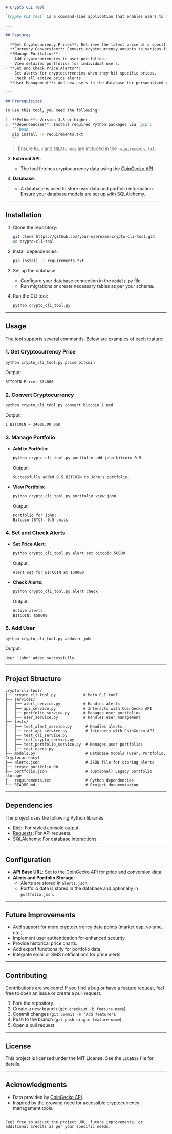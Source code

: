 ````markdown
# Crypto CLI Tool

`Crypto CLI Tool` is a command-line application that enables users to interact with cryptocurrency data, manage portfolios, set price alerts, and convert currencies. It provides a simple and user-friendly interface for cryptocurrency enthusiasts to fetch real-time data and manage their investments.

---

## Features

- **Get Cryptocurrency Prices**: Retrieve the latest price of a specific cryptocurrency.
- **Currency Conversion**: Convert cryptocurrency amounts to various fiat currencies (e.g., USD, EUR).
- **Manage Portfolios**:
  - Add cryptocurrencies to user portfolios.
  - View detailed portfolios for individual users.
- **Set and Check Price Alerts**:
  - Set alerts for cryptocurrencies when they hit specific prices.
  - Check all active price alerts.
- **User Management**: Add new users to the database for personalized portfolio tracking.

---

## Prerequisites

To use this tool, you need the following:

1. **Python**: Version 3.8 or higher.
2. **Dependencies**: Install required Python packages via `pip`:
   ```bash
   pip install -r requirements.txt
   ```
````

> Ensure `Rich` and `SQLAlchemy` are included in the `requirements.txt`.

3. **External API**:

   - The tool fetches cryptocurrency data using the [CoinGecko API](https://www.coingecko.com/).

4. **Database**:
   - A database is used to store user data and portfolio information. Ensure your database models are set up with SQLAlchemy.

---

## Installation

1. Clone the repository:

   ```bash
   git clone https://github.com/your-username/crypto-cli-tool.git
   cd crypto-cli-tool
   ```

2. Install dependencies:

   ```bash
   pip install -r requirements.txt
   ```

3. Set up the database:

   - Configure your database connection in the `models.py` file.
   - Run migrations or create necessary tables as per your schema.

4. Run the CLI tool:
   ```bash
   python crypto_cli_tool.py
   ```

---

## Usage

The tool supports several commands. Below are examples of each feature:

### 1. Get Cryptocurrency Price

```bash
python crypto_cli_tool.py price bitcoin
```

Output:

```
BITCOIN Price: $34000
```

### 2. Convert Cryptocurrency

```bash
python crypto_cli_tool.py convert bitcoin 1 usd
```

Output:

```
1 BITCOIN = 34000.00 USD
```

### 3. Manage Portfolio

- **Add to Portfolio**:

  ```bash
  python crypto_cli_tool.py portfolio add john bitcoin 0.5
  ```

  Output:

  ```
  Successfully added 0.5 BITCOIN to John's portfolio.
  ```

- **View Portfolio**:
  ```bash
  python crypto_cli_tool.py portfolio view john
  ```
  Output:
  ```
  Portfolio for john:
  Bitcoin (BTC): 0.5 units
  ```

### 4. Set and Check Alerts

- **Set Price Alert**:

  ```bash
  python crypto_cli_tool.py alert set bitcoin 50000
  ```

  Output:

  ```
  Alert set for BITCOIN at $50000
  ```

- **Check Alerts**:
  ```bash
  python crypto_cli_tool.py alert check
  ```
  Output:
  ```
  Active alerts:
  BITCOIN: $50000
  ```

### 5. Add User

```bash
python crypto_cli_tool.py adduser john
```

Output:

```
User 'john' added successfully.
```

---

## Project Structure

```
crypto-cli-tool/
├── crypto_cli_tool.py            # Main CLI tool
├── services/
│   ├── alert_service.py          # Handles alerts
│   ├── api_service.py            # Interacts with CoinGecko API
│   ├── portfolio_service.py      # Manages user portfolios
│   ├── user_service.py           # Handles user management
├── tests/
│   ├── test_alert_service.py      # Handles alerts
│   ├── test_api_service.py        # Interacts with CoinGecko API
│   ├── test_cli_service.py
│   ├── test_crypto_service.py
│   ├── test_portfolio_service.py  # Manages user portfolios
│   ├── test_users.py
├── models.py                      # Database models (User, Portfolio, Cryptocurrency)
├── alerts.json                    # JSON file for storing alerts
├── crypto_portfolio.db
├── portfolio.json                 # (Optional) Legacy portfolio storage
├── requirements.txt               # Python dependencies
└── README.md                      # Project documentation
```

---

## Dependencies

The project uses the following Python libraries:

- [Rich](https://rich.readthedocs.io/): For styled console output.
- [Requests](https://docs.python-requests.org/): For API requests.
- [SQLAlchemy](https://www.sqlalchemy.org/): For database interactions.

---

## Configuration

- **API Base URL**: Set to the CoinGecko API for price and conversion data.
- **Alerts and Portfolio Storage**:
  - Alerts are stored in `alerts.json`.
  - Portfolio data is stored in the database and optionally in `portfolio.json`.

---

## Future Improvements

- Add support for more cryptocurrency data points (market cap, volume, etc.).
- Implement user authentication for enhanced security.
- Provide historical price charts.
- Add export functionality for portfolio data.
- Integrate email or SMS notifications for price alerts.

---

## Contributing

Contributions are welcome! If you find a bug or have a feature request, feel free to open an issue or create a pull request.

1. Fork the repository.
2. Create a new branch (`git checkout -b feature-name`).
3. Commit changes (`git commit -m 'Add feature'`).
4. Push to the branch (`git push origin feature-name`).
5. Open a pull request.

---

## License

This project is licensed under the MIT License. See the `LICENSE` file for details.

---

## Acknowledgments

- Data provided by [CoinGecko API](https://www.coingecko.com/).
- Inspired by the growing need for accessible cryptocurrency management tools.

```

Feel free to adjust the project URL, future improvements, or additional credits as per your specific needs.
```

